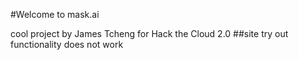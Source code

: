 #Welcome to mask.ai

cool project by James Tcheng for Hack the Cloud 2.0
##site try out functionality does not work
